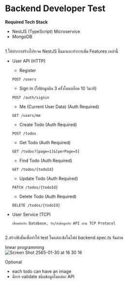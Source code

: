 # Backend Developer Test

**Required Tech Stack**

- NestJS (TypeScript) Microservice
- MongoDB

\
1.ให้ทำการสร้างโปรเจค NestJS ขึ้นมาและทำการเพิ่ม Features เหล่านี้


- User API (HTTP)
    - Register
  ```
  POST /users
  ```
    - Sign in (ใส่ข้อมูลผิด 3 ครั้งโดนบล็อค 10 วินาที)
  ```
  POST /auth/signin
  ```
    - Me (Current User Data) (Auth Required)
  ```
  GET /users/me
  ```
    - Create Todo (Auth Required)
  ```
  POST /todos
  ```
    - Get Todo (Auth Required)
  ```
  GET /todos?[page=1]&[perPage=5]
  ```
    - Find Todo (Auth Required)
  ```
  GET /todos/{todoId}
  ```
    - Update Todo (Auth Required)
  ```
  PATCH /todos/{todoId}
  ```
    - Delete Todo (Auth Required)
  ```
  DELETE /todos/{todoId}
  ```

- User Service (TCP)
  ```
  เชื่อมต่อกับ Database, รับ/ส่งข้อมูลกับ API ผ่าน TCP Protocol
  ```

\
2.สร้างฟังชั่นเพื่อทำให้ test ในแต่ละข้อในไฟล์ backend.spec.ts รันผ่าน
 
linear programming  
![Screen Shot 2565-01-30 at 16 30 16](https://user-images.githubusercontent.com/72042042/151694284-8912d3fe-3815-46a9-a240-c8840ae7adea.png)



Optional
- each todo can have an image
- มีการ validate ชนิดข้อมูลในแต่ละ API
